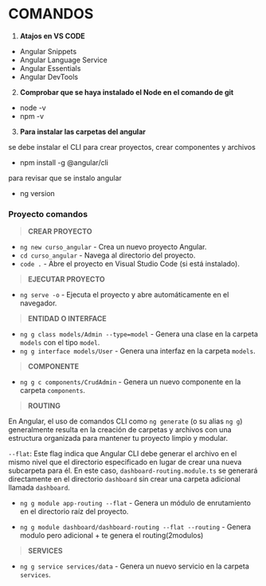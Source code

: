 # COMANDOS

1) **Atajos en VS CODE**

- Angular Snippets 
- Angular Language Service
- Angular Essentials
- Angular DevTools

2) **Comprobar que se haya instalado el Node en el comando de git**

- node -v
- npm -v


3) **Para instalar las carpetas del angular**

se debe instalar el CLI para crear proyectos, crear componentes y archivos
- npm install -g @angular/cli

para revisar que se instalo angular
- ng version

### Proyecto comandos

> **CREAR PROYECTO**
-   `ng new curso_angular` - Crea un nuevo proyecto Angular.
-   `cd curso_angular` - Navega al directorio del proyecto.
-   `code .` - Abre el proyecto en Visual Studio Code (si está instalado).

> **EJECUTAR PROYECTO**
- `ng serve -o` - Ejecuta el proyecto y abre automáticamente en el navegador.

> **ENTIDAD O INTERFACE**

-   `ng g class models/Admin --type=model` - Genera una clase en la carpeta `models` con el tipo `model`.
-   `ng g interface models/User` - Genera una interfaz en la carpeta `models`.

> **COMPONENTE**

- `ng g c components/CrudAdmin` - Genera un nuevo componente en la carpeta `components`.

> **ROUTING**

En Angular, el uso de comandos CLI como `ng generate` (o su alias `ng g`) generalmente resulta en la creación de carpetas y archivos con una estructura organizada para mantener tu proyecto limpio y modular.

`--flat`: Este flag indica que Angular CLI debe generar el archivo en el mismo nivel que el directorio especificado en lugar de crear una nueva subcarpeta para él. En este caso, `dashboard-routing.module.ts` se generará directamente en el directorio `dashboard` sin crear una carpeta adicional llamada `dashboard`.



- `ng g module app-routing --flat` - Genera un módulo de enrutamiento en el directorio raíz del proyecto.

- `ng g module dashboard/dashboard-routing --flat --routing` - Genera modulo pero adicional + te genera el routing(2modulos)

> **SERVICES**

- `ng g service services/data` - Genera un nuevo servicio en la carpeta `services`.

